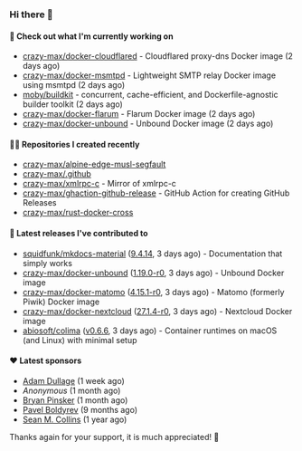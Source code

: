 ### Hi there 👋

#### 👷 Check out what I'm currently working on

- [crazy-max/docker-cloudflared](https://github.com/crazy-max/docker-cloudflared) - Cloudflared proxy-dns Docker image (2 days ago)
- [crazy-max/docker-msmtpd](https://github.com/crazy-max/docker-msmtpd) - Lightweight SMTP relay Docker image using msmtpd (2 days ago)
- [moby/buildkit](https://github.com/moby/buildkit) - concurrent, cache-efficient, and Dockerfile-agnostic builder toolkit (2 days ago)
- [crazy-max/docker-flarum](https://github.com/crazy-max/docker-flarum) - Flarum Docker image (2 days ago)
- [crazy-max/docker-unbound](https://github.com/crazy-max/docker-unbound) - Unbound Docker image (2 days ago)

#### 👨‍💻 Repositories I created recently

- [crazy-max/alpine-edge-musl-segfault](https://github.com/crazy-max/alpine-edge-musl-segfault)
- [crazy-max/.github](https://github.com/crazy-max/.github)
- [crazy-max/xmlrpc-c](https://github.com/crazy-max/xmlrpc-c) - Mirror of xmlrpc-c
- [crazy-max/ghaction-github-release](https://github.com/crazy-max/ghaction-github-release) - GitHub Action for creating GitHub Releases
- [crazy-max/rust-docker-cross](https://github.com/crazy-max/rust-docker-cross)

#### 🚀 Latest releases I've contributed to

- [squidfunk/mkdocs-material](https://github.com/squidfunk/mkdocs-material) ([9.4.14](https://github.com/squidfunk/mkdocs-material/releases/tag/9.4.14), 3 days ago) - Documentation that simply works
- [crazy-max/docker-unbound](https://github.com/crazy-max/docker-unbound) ([1.19.0-r0](https://github.com/crazy-max/docker-unbound/releases/tag/1.19.0-r0), 3 days ago) - Unbound Docker image
- [crazy-max/docker-matomo](https://github.com/crazy-max/docker-matomo) ([4.15.1-r0](https://github.com/crazy-max/docker-matomo/releases/tag/4.15.1-r0), 3 days ago) - Matomo (formerly Piwik) Docker image
- [crazy-max/docker-nextcloud](https://github.com/crazy-max/docker-nextcloud) ([27.1.4-r0](https://github.com/crazy-max/docker-nextcloud/releases/tag/27.1.4-r0), 3 days ago) - Nextcloud Docker image
- [abiosoft/colima](https://github.com/abiosoft/colima) ([v0.6.6](https://github.com/abiosoft/colima/releases/tag/v0.6.6), 3 days ago) - Container runtimes on macOS (and Linux) with minimal setup

#### ❤️ Latest sponsors
- [Adam Dullage](https://github.com/dullage) (1 week ago)
- _Anonymous_ (1 month ago)
- [Bryan Pinsker](https://github.com/BryanPinsker) (1 month ago)
- [Pavel Boldyrev](https://github.com/bpg) (9 months ago)
- [Sean M. Collins](https://github.com/sc68cal) (1 year ago)

Thanks again for your support, it is much appreciated! 🙏
